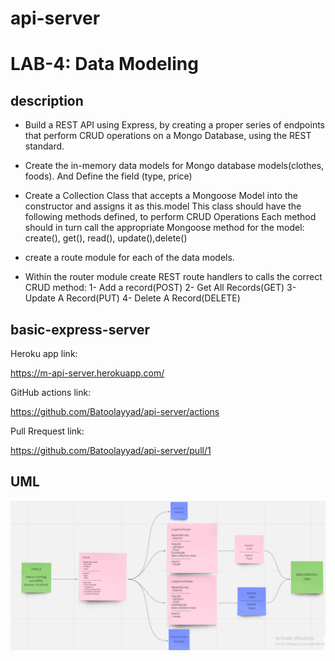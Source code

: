 # api-server

# LAB-4: Data Modeling

## description


- Build a REST API using Express, by creating a proper series of endpoints that perform CRUD operations on a Mongo Database, using the REST standard.


- Create the in-memory data models for Mongo database  models(clothes, foods). And Define the field (type, price) 

- Create a Collection Class that accepts a Mongoose Model into the constructor and assigns it as this.model
This class should have the following methods defined, to perform CRUD Operations
Each method should in turn call the appropriate Mongoose method for the model: create(), get(), read(), update(),delete()

- create a route module for each of the data models. 


- Within the router module create REST route handlers to  calls the correct CRUD method:
1- Add a record(POST)
2- Get All Records(GET)
3- Update A Record(PUT)
4- Delete A Record(DELETE)





## basic-express-server


Heroku app link:

https://m-api-server.herokuapp.com/


GitHub actions link:

https://github.com/Batoolayyad/api-server/actions

Pull Rrequest link:


https://github.com/Batoolayyad/api-server/pull/1

## UML

![UML-Lab4](./img/UML-Lab4.PNG)
